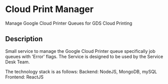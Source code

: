 # Cloud Print Manager

Manage Google Cloud Printer Queues for GDS Cloud Printing

## Description

Small service to manage the Google Cloud Printer queue specifically job queues with 'Error' flags.
The Service is designed to be used by the Service Desk Team.

The technology stack is as follows:
Backend: NodeJS, MongoDB, mySQL
Frontend: ReactJS

